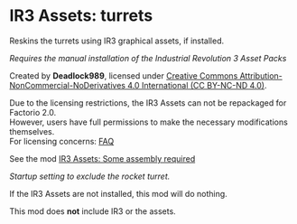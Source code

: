 # IR3 Assets: turrets

Reskins the turrets using IR3 graphical assets, if installed.

*Requires the manual installation of the Industrial Revolution 3 Asset Packs*

Created by **Deadlock989**, licensed under [Creative Commons Attribution-NonCommercial-NoDerivatives 4.0 International (CC BY-NC-ND 4.0)](https://creativecommons.org/licenses/by-nc-nd/4.0/).

Due to the licensing restrictions, the IR3 Assets can not be repackaged for Factorio 2.0.  
However, users have full permissions to make the necessary modifications themselves.  
For licensing concerns: [FAQ](https://mods.factorio.com/mod/IR3_Assets_furnaces/faq)  

See the mod [IR3 Assets: Some assembly required](https://mods.factorio.com/mod/IR3_Assets_some_assembly_required)

*Startup setting to exclude the rocket turret.*

If the IR3 Assets are not installed, this mod will do nothing.

This mod does **not** include IR3 or the assets.  
